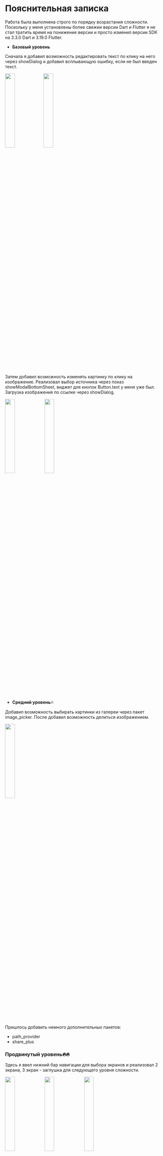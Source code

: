 # Пояснительная записка

Работа была выполнена строго по порядку возрастания сложности.
Поскольку у меня установлены более свежии версии Dart и Flutter я не стал тратить время на понижение версии
и просто изменил версии SDK на 3.3.0 Dart и 3.19.0 Flutter.


- **Базовый уровень**

Сначала я добавил возможность редактировать текст по клику на него через showDialog и добавил всплывающую ошибку, если не был введен текст.

<img src="https://github.com/antonstrong01/surf-flutter-study-jam-5/assets/151206975/30ab0add-1379-4d01-aa81-25ec4dd871f8" width="25%" height="25%"><img src="https://github.com/antonstrong01/surf-flutter-study-jam-5/assets/151206975/2360c75f-1f5d-47b0-a683-3e85791a6c15" width="25%" height="25%">

Затем добавил возможность изменять картинку по клику на изображение. Реализовал выбор источника через показ showModalBottomSheet, виджет для кнопок Button.text у меня уже был. Загрузка изображения по ссылке через showDialog.

<img src="https://github.com/antonstrong01/surf-flutter-study-jam-5/assets/151206975/4f5ad996-1d01-427b-a4f6-e9c5c8fdd9b8" width="25%" height="25%">

<img src="https://github.com/antonstrong01/surf-flutter-study-jam-5/assets/151206975/c906cec4-e4b5-47b8-8425-a573ebd8848f" width="25%" height="25%">

- **Средний уровень**🔥

Добавил возможность выбирать картинки из галереи через пакет image_picker.
После добавил возможность делиться изображением.

<img src="https://github.com/antonstrong01/surf-flutter-study-jam-5/assets/151206975/89afa1ae-cba3-41cf-b4e3-4bb97f44a70b" width="25%" height="25%">

Пришлось добавить немного дополнительных пакетов:
- path_provider
- share_plus

### **Продвинутый уровень**🔥🔥

Здесь я ввел нижний бар навигации для выбора экранов и реализовал 2 экрана, 3 экран - заглушка для следующего уровня сложности.

<img src="https://github.com/antonstrong01/surf-flutter-study-jam-5/assets/151206975/b8df3dd4-48a0-47cd-93d4-301c850634d0" width="25%" height="25%">

<img src="https://github.com/antonstrong01/surf-flutter-study-jam-5/assets/151206975/39adc896-403f-4188-b27a-b2842de3926d" width="25%" height="25%">

<img src="https://github.com/antonstrong01/surf-flutter-study-jam-5/assets/151206975/c2f7fa47-e9b4-4304-8260-abba6275df1d" width="25%" height="25%">

Введен кубит для отслеживания состония выбора шаблона. 

### **Итоги работы**

Приложение на этом этапе требует дальнейших доработок.
Как минимум:
1) Реализовать обработку всех возможных ошибок
2) Добавить логирование
3) Нужен лоадер при загрузке изображения из интернета
4) Кубит работает нестабильно
5) При клике на текст возникают некритичные исключения
6) Верхний текст во втором шаблоне брошен на скорую руку и работает с той же переменной что и нижний текст
7) Нужен рефакторинг, есть дублирование кода
8) Уже на этом этапе можно реализовать версии для телефона/планшета/пк
9) Возможно какие то другие моменты я упустил
